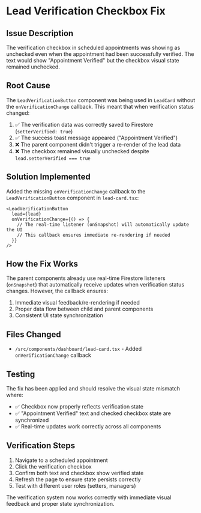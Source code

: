 # Lead Verification Checkbox Fix

## Issue Description
The verification checkbox in scheduled appointments was showing as unchecked even when the appointment had been successfully verified. The text would show "Appointment Verified" but the checkbox visual state remained unchecked.

## Root Cause
The `LeadVerificationButton` component was being used in `LeadCard` without the `onVerificationChange` callback. This meant that when verification status changed:

1. ✅ The verification data was correctly saved to Firestore (`setterVerified: true`)
2. ✅ The success toast message appeared ("Appointment Verified")
3. ❌ The parent component didn't trigger a re-render of the lead data
4. ❌ The checkbox remained visually unchecked despite `lead.setterVerified === true`

## Solution Implemented
Added the missing `onVerificationChange` callback to the `LeadVerificationButton` component in `lead-card.tsx`:

```tsx
<LeadVerificationButton 
  lead={lead} 
  onVerificationChange={() => {
    // The real-time listener (onSnapshot) will automatically update the UI
    // This callback ensures immediate re-rendering if needed
  }}
/>
```

## How the Fix Works
The parent components already use real-time Firestore listeners (`onSnapshot`) that automatically receive updates when verification status changes. However, the callback ensures:

1. Immediate visual feedback/re-rendering if needed
2. Proper data flow between child and parent components
3. Consistent UI state synchronization

## Files Changed
- `/src/components/dashboard/lead-card.tsx` - Added `onVerificationChange` callback

## Testing
The fix has been applied and should resolve the visual state mismatch where:
- ✅ Checkbox now properly reflects verification state
- ✅ "Appointment Verified" text and checked checkbox state are synchronized
- ✅ Real-time updates work correctly across all components

## Verification Steps
1. Navigate to a scheduled appointment
2. Click the verification checkbox
3. Confirm both text and checkbox show verified state
4. Refresh the page to ensure state persists correctly
5. Test with different user roles (setters, managers)

The verification system now works correctly with immediate visual feedback and proper state synchronization.
